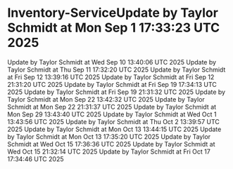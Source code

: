 # Inventory-ServiceUpdate by Taylor Schmidt at Mon Sep  1 17:33:23 UTC 2025
Update by Taylor Schmidt at Wed Sep 10 13:40:06 UTC 2025
Update by Taylor Schmidt at Thu Sep 11 17:32:20 UTC 2025
Update by Taylor Schmidt at Fri Sep 12 13:39:16 UTC 2025
Update by Taylor Schmidt at Fri Sep 12 21:31:20 UTC 2025
Update by Taylor Schmidt at Fri Sep 19 17:34:13 UTC 2025
Update by Taylor Schmidt at Fri Sep 19 21:31:32 UTC 2025
Update by Taylor Schmidt at Mon Sep 22 13:42:32 UTC 2025
Update by Taylor Schmidt at Mon Sep 22 21:31:37 UTC 2025
Update by Taylor Schmidt at Mon Sep 29 13:43:40 UTC 2025
Update by Taylor Schmidt at Wed Oct  1 13:43:56 UTC 2025
Update by Taylor Schmidt at Thu Oct  2 13:39:57 UTC 2025
Update by Taylor Schmidt at Mon Oct 13 13:44:15 UTC 2025
Update by Taylor Schmidt at Mon Oct 13 17:35:20 UTC 2025
Update by Taylor Schmidt at Wed Oct 15 17:36:36 UTC 2025
Update by Taylor Schmidt at Wed Oct 15 21:32:14 UTC 2025
Update by Taylor Schmidt at Fri Oct 17 17:34:46 UTC 2025
